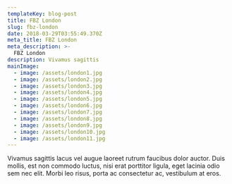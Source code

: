 ```yaml
---
templateKey: blog-post
title: FBZ London
slug: fbz-london
date: 2018-03-29T03:55:49.370Z
meta_title: FBZ London
meta_description: >-
  FBZ London 
description: Vivamus sagittis 
mainImage:
  - image: /assets/london1.jpg
  - image: /assets/london2.jpg
  - image: /assets/london3.jpg
  - image: /assets/london4.jpg
  - image: /assets/london5.jpg
  - image: /assets/london6.jpg
  - image: /assets/london7.jpg
  - image: /assets/london8.jpg
  - image: /assets/london9.jpg
  - image: /assets/london10.jpg
  - image: /assets/london11.jpg
---
```



Vivamus sagittis lacus vel augue laoreet rutrum faucibus dolor auctor. Duis mollis, est non commodo luctus, nisi erat porttitor ligula, eget lacinia odio sem nec elit. Morbi leo risus, porta ac consectetur ac, vestibulum at eros.
